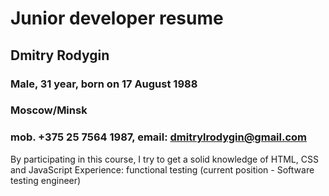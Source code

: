 # Junior developer resume
## Dmitry Rodygin
### Male, 31 year, born on 17 August 1988
### Moscow/Minsk
### mob. +375 25 7564 1987, email: dmitrylrodygin@gmail.com 

By participating in this course, I try to get a solid knowledge of HTML, CSS and JavaScript
Experience: functional testing (current position - Software testing engineer)
